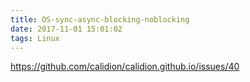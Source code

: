 ```yaml
---
title: OS-sync-async-blocking-noblocking
date: 2017-11-01 15:01:02
tags: Linux
---
```


https://github.com/calidion/calidion.github.io/issues/40
